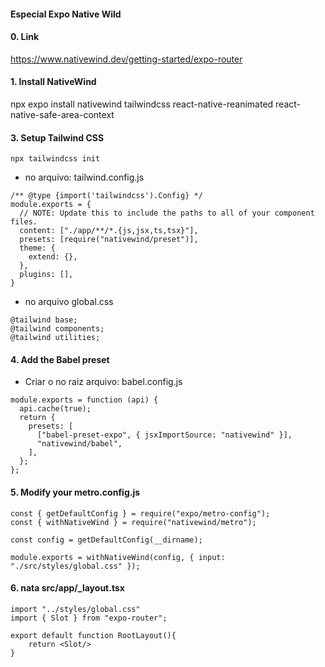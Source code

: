 #### Especial Expo Native Wild

#### 0. Link
https://www.nativewind.dev/getting-started/expo-router

#### 1. Install NativeWind
npx expo install nativewind tailwindcss react-native-reanimated react-native-safe-area-context

#### 3. Setup Tailwind CSS
```
npx tailwindcss init
```

* no arquivo: tailwind.config.js
```
/** @type {import('tailwindcss').Config} */
module.exports = {
  // NOTE: Update this to include the paths to all of your component files.
  content: ["./app/**/*.{js,jsx,ts,tsx}"],
  presets: [require("nativewind/preset")],
  theme: {
    extend: {},
  },
  plugins: [],
}
```

* no arquivo global.css
```
@tailwind base;
@tailwind components;
@tailwind utilities;
```

#### 4.  Add the Babel preset
* Criar o no raiz arquivo: babel.config.js
```
module.exports = function (api) {
  api.cache(true);
  return {
    presets: [
      ["babel-preset-expo", { jsxImportSource: "nativewind" }],
      "nativewind/babel",
    ],
  };
};
```

#### 5. Modify your metro.config.js
```
const { getDefaultConfig } = require("expo/metro-config");
const { withNativeWind } = require("nativewind/metro");

const config = getDefaultConfig(__dirname);

module.exports = withNativeWind(config, { input: "./src/styles/global.css" });
```

#### 6. nata src/app/_layout.tsx
```
import "../styles/global.css"
import { Slot } from "expo-router";

export default function RootLayout(){
    return <Slot/>
}
```
